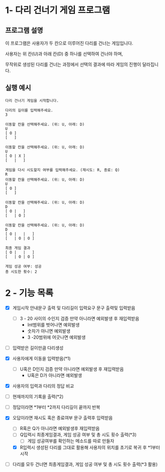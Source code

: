 # 1- 다리 건너기 게임 프로그램

## 프로그램 설명

이 프로그램은 사용자가 두 칸으로 이루어진 다리를 건너는 게임입니다.

사용자는 위 칸(U)과 아래 칸(D) 중 하나를 선택하여 건너야 하며,

무작위로 생성된 다리를 건너는 과정에서 선택의 결과에 따라 게임의 진행이 달라집니다.


## 실행 예시

~~~
다리 건너기 게임을 시작합니다.

다리의 길이를 입력해주세요.
3

이동할 칸을 선택해주세요. (위: U, 아래: D)
U
[ O ]
[   ]

이동할 칸을 선택해주세요. (위: U, 아래: D)
U
[ O | X ]
[   |   ]

게임을 다시 시도할지 여부를 입력해주세요. (재시도: R, 종료: Q)
R
이동할 칸을 선택해주세요. (위: U, 아래: D)
U
[ O ]
[   ]

이동할 칸을 선택해주세요. (위: U, 아래: D)
D
[ O |   ]
[   | O ]

이동할 칸을 선택해주세요. (위: U, 아래: D)
D
[ O |   |   ]
[   | O | O ]

최종 게임 결과
[ O |   |   ]
[   | O | O ]

게임 성공 여부: 성공
총 시도한 횟수: 2
~~~
# 2 - 기능 목록
- [x] 게임시작 안내문구 출력 및 다리길이 입력요구 문구 출력및 입력받음
    - [ ] 3 - 20 사이의 수인지 검증 만약 아니라면 예외발생 후 재입력받음
      - Int범위를 벗어나면 예외발생
      - 숫자가 아니면 예외발생
      - 3 -20범위에 어긋나면 예외발생
- [ ] 입력받은 길이만큼 다리생성
- [x] 사용자에게 이동을 입력받음(*1)
  - [ ] U혹은 D인지 검증 만약 아니라면 예외발생 후 재입력받음
    - U혹은 D가 아니라면 예외발생
- [x] 사용자의 입력과 다리의 정답 비교
- [ ] 현재까지의 기록을 출력(*2)
- [ ] 정답이라면 *1부터 *2까지 다리길이 끝까지 반복
- [x] 오답이라면 재시도 혹은 종료여부 문구 출력후 입력받음
    - [ ] R혹은 Q가 아니라면 예외발생후 재입력받음
    - [ ] Q입력시 최종게임결과, 게임 성공 여부 및 총 시도 횟수 출력(*3)
        - [ ] 게임 성공여부를 확인하는 메소드를 따로 만들자
    - [x] R입력시 생성된 다리를 그대로 활용해 사용자의 위치를 초기로 복귀 후 *1부터 시작
- [ ] 다리를 모두 건너면 최종게임결과, 게임 성공 여부 및 총 시도 횟수 출력(*3 활용)



